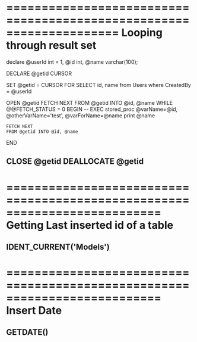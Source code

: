 ====================================================================
Looping through result set
====================================================================

declare @userId int = 1,
	@id int,
	@name varchar(100);


DECLARE @getid CURSOR

SET @getid = CURSOR FOR
SELECT id, name from Users where CreatedBy = @userId

OPEN @getid
FETCH NEXT
FROM @getid INTO @id, @name
WHILE @@FETCH_STATUS = 0
BEGIN
    -- EXEC stored_proc @varName=@id, @otherVarName='test', @varForName=@name
    print @name

    FETCH NEXT
    FROM @getid INTO @id, @name
END

CLOSE @getid
DEALLOCATE @getid
---------------------------------------------------------------------------


==========================================================================
Getting Last inserted id of a table
==========================================================================

IDENT_CURRENT('Models')
--------------------------------------------------------------------------

==========================================================================
Insert Date
==========================================================================

GETDATE()
--------------------------------------------------------------------------
